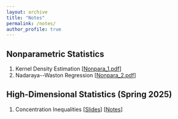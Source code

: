 ```yaml
---
layout: archive
title: "Notes"
permalink: /notes/
author_profile: true
---
```


## Nonparametric Statistics

1. Kernel Density Estimation [<a href="/files/Notes/Nonpara_1.pdf">Nonpara_1.pdf</a>]
2. Nadaraya--Waston Regression [<a href="/files/Notes/Nonpara_2.pdf">Nonpara_2.pdf</a>]


## High-Dimensional Statistics (Spring 2025)

1. Concentration Inequalities [<a href="/files/Notes/Concentration_Inequalities_slides.pdf">Slides</a>] [<a href="/files/Notes/Concentration_Inequalities_notes.pdf">Notes</a>]
 
